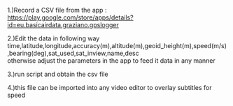 1.)Record a CSV file from the app : https://play.google.com/store/apps/details?id=eu.basicairdata.graziano.gpslogger

2.)Edit the data in following way
time,latitude,longitude,accuracy(m),altitude(m),geoid_height(m),speed(m/s),bearing(deg),sat_used,sat_inview,name,desc                                                                                                                                                            
otherwise adjust the parameters in the app to feed it data in any manner

3.)run script and obtain the csv file

4.)this file can be imported into any video editor to overlay subtitles for speed
